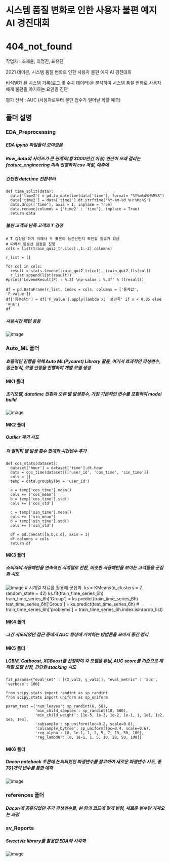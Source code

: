 # 시스템 품질 변화로 인한 사용자 불편 예지 AI 경진대회

# 404_not_found


작업자 : 조재윤, 최명진, 표유진

2021 데이콘, 시스템 품질 변화로 인한 사용자 불편 예지 AI 경진대회

비식별화 된 시스템 기록(로그 및 수치 데이터)을 분석하여 시스템 품질 변화로 사용자에게 불편을 야기하는 요인을 진단

평가 산식 : AUC (사용자로부터 불만 접수가 일어날 확률 예측)

## 폴더 설명

### EDA_Preprocessing
##### EDA ipynb 파일들이 모여있음
##### Raw_data의 사이즈가 큰 관계로(합 3000만건 이상) 연산이 오래 걸리는 feature_engineering 미리 진행하여 csv 저장, 예측에 

##### 간단한 datetime 전환부터
    def time_split(data):
      data['time2'] = pd.to_datetime(data['time'], format= "%Y%m%d%H%M%S")
      data['time2'] = data['time2'].dt.strftime('%Y-%m-%d %H:%M:%S')
      data.drop(['time'], axis = 1, inplace = True)
      data.rename(columns = {'time2' : 'time'}, inplace = True)
      return data
##### 불만 고객과 만족 고객의 T 검정
    # T 검정을 하기 위해서 두 표본이 등분산인지 확인할 필요가 있음
    # 따라서 등분산 검정을 진행
    cols = list(train_qui2_tr.iloc[:,1:-2].columns)

    r_list = []

    for col in cols:
      result = stats.levene(train_qui2_tr[col], train_qui2_fls[col])
      r_list.append(list(result))
    #print('LeveneResult(F) : %.3f \np-value : %.3f' % (lresult))

    df = pd.DataFrame(r_list, index = cols, columns = ['통계값', 'P_value'])
    df['등분산성'] = df['P_value'].apply(lambda x: '불만족' if x < 0.05 else '만족')
    df
    
##### 사용시간 패턴 등등
![image](https://user-images.githubusercontent.com/76254564/108595774-f53afc80-73c4-11eb-8dde-28f7ac748564.png)

### Auto_ML 폴더
##### 효율적인 진행을 위해 Auto ML(Pycaret) Library 활용, 여기서 효과적인 파생변수, 접근방식, 모델 선정을 진행하여 개별 모델 생성
#### MK1 폴더
##### 초기모델, datetime 전환과 오류 별 발생횟수, 가장 기본적인 변수를 포함하여 model build
![image](https://user-images.githubusercontent.com/76254564/108595989-6a0e3680-73c5-11eb-92ab-b22e502846a3.png)

#### MK2 폴더
##### Outlier 제거 시도
##### 각 퀼리티 별 발생 횟수 합계와 시간변수 추가

    def cos_stats(dataset):
      dataset['hour'] = dataset['time'].dt.hour
      data = cos_time(dataset)[['user_id', 'cos_time', 'sin_time']]
      cols = []
      temp = data.groupby(by = 'user_id')

      a = temp['cos_time'].mean()
      cols += ['cos_mean']
      b = temp['cos_time'].std()
      cols += ['cos_std']

      c = temp['sin_time'].mean()
      cols += ['sin_mean']
      d = temp['sin_time'].std()
      cols += ['sin_std']

      df = pd.concat([a,b,c,d], axis = 1) 
      df.columns = cols
      return df

#### MK3 폴더
##### 소비자의 사용패턴을 연속적인 시계열로 전환, 비슷한 사용패턴을 보이는 고객들을 군집화 시도
![image](https://user-images.githubusercontent.com/76254564/108596145-8068c200-73c6-11eb-8b97-0a64b689c9f1.png)
    # 시계열 자료를 활용해 군집화.
    ks = KMeans(n_clusters = 7, random_state = 42)
    ks.fit(train_time_series_6h)
    train_time_series_6h['Group'] = ks.predict(train_time_series_6h)
    test_time_series_6h['Group'] = ks.predict(test_time_series_6h)
    # train_time_series_6h['problems'] = train_time_series_6h.index.isin(prob_list)
    
#### MK4 폴더
##### 그간 시도되었던 접근 중에서 AUC 향상에 기여하는 방법론을 모아서 중간 정리

#### MK5 폴더
##### LGBM, Catboost, XGBoost를 선정하여 각 모델을 튜닝, AUC score를 기준으로 제작할 모델 선정, 간단한 stacking 시도
    fit_params={"eval_set" : [(X_val2, y_val2)], "eval_metric" : 'auc', 'verbose': 100}

    from scipy.stats import randint as sp_randint
    from scipy.stats import uniform as sp_uniform

    param_test ={'num_leaves': sp_randint(6, 50), 
                 'min_child_samples': sp_randint(10, 500), 
                 'min_child_weight': [1e-5, 1e-3, 1e-2, 1e-1, 1, 1e1, 1e2, 1e3, 1e4],
                 'subsample': sp_uniform(loc=0.2, scale=0.8), 
                 'colsample_bytree': sp_uniform(loc=0.4, scale=0.6),
                 'reg_alpha': [0, 1e-1, 1, 2, 5, 7, 10, 50, 100],
                 'reg_lambda': [0, 1e-1, 1, 5, 10, 20, 50, 100]}
                 
#### MK6 폴더
##### Dacon notebook 토론에 논의되었던 파생변수를 참고하여 새로운 파생변수 시도, 총 761개의 변수를 통한 예측
![image](https://user-images.githubusercontent.com/76254564/108596179-c02fa980-73c6-11eb-89e1-8797acd28469.png)


### references 폴더
##### Dacon에 공유되었던 추가 파생변수들, 본 팀의 코드에 맞게 변형, 새로운 변수만 가져오는 과정

### sv_Reports
##### Sweetviz library를 활용한 EDA와 시각화
![image](https://user-images.githubusercontent.com/76254564/108596263-346a4d00-73c7-11eb-8c7d-92152acb2f99.png)
